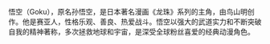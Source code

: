 悟空（Goku），原名孙悟空，是日本著名漫画《龙珠》系列的主角，由鸟山明创作。他是赛亚人，性格乐观、善良、热爱战斗。悟空以强大的武道实力和不断突破自我的精神著称，多次拯救地球和宇宙，是深受全球粉丝喜爱的经典动漫角色。
